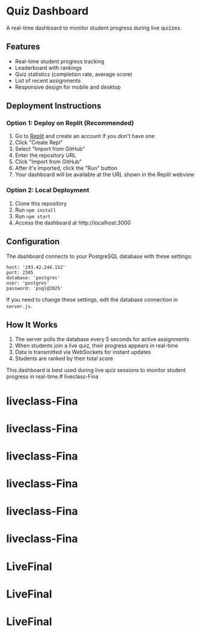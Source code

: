 # Quiz Dashboard

A real-time dashboard to monitor student progress during live quizzes.

## Features

- Real-time student progress tracking
- Leaderboard with rankings 
- Quiz statistics (completion rate, average score)
- List of recent assignments
- Responsive design for mobile and desktop

## Deployment Instructions

### Option 1: Deploy on Replit (Recommended)

1. Go to [Replit](https://replit.com) and create an account if you don't have one
2. Click "Create Repl" 
3. Select "Import from GitHub"
4. Enter the repository URL
5. Click "Import from GitHub"
6. After it's imported, click the "Run" button
7. Your dashboard will be available at the URL shown in the Replit webview

### Option 2: Local Deployment

1. Clone this repository
2. Run `npm install`
3. Run `npm start`
4. Access the dashboard at http://localhost:3000

## Configuration

The dashboard connects to your PostgreSQL database with these settings:

```
host: '193.42.244.152'
port: 2345
database: 'postgres'
user: 'postgres'
password: 'psql@2025'
```

If you need to change these settings, edit the database connection in `server.js`.

## How It Works

1. The server polls the database every 5 seconds for active assignments
2. When students join a live quiz, their progress appears in real-time
3. Data is transmitted via WebSockets for instant updates
4. Students are ranked by their total score

This dashboard is best used during live quiz sessions to monitor student progress in real-time.# liveclass-Fina
# liveclass-Fina
# liveclass-Fina
# liveclass-Fina
# liveclass-Fina
# liveclass-Fina
# liveclass-Fina
# LiveFinal
# LiveFinal
# LiveFinal
